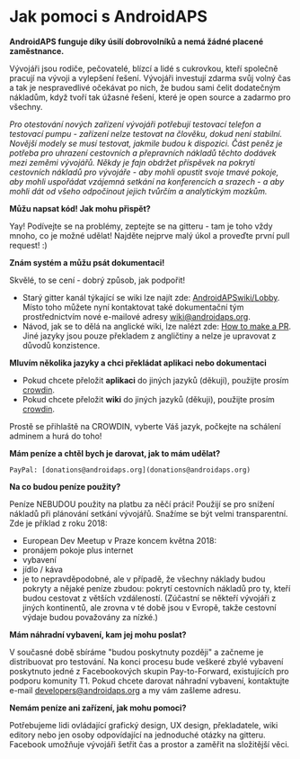 # Jak pomoci s AndroidAPS

**AndroidAPS funguje díky úsilí dobrovolníků a nemá žádné placené zaměstnance.**

Vývojáři jsou rodiče, pečovatelé, blízcí a lidé s cukrovkou, kteří společně pracují na vývoji a vylepšení řešení. Vývojáři investují zdarma svůj volný čas a tak je nespravedlivé očekávat po nich, že budou sami čelit dodatečným nákladům, když tvoří tak úžasné řešení, které je open source a zadarmo pro všechny.

*Pro otestování nových zařízení vývojáři potřebují testovací telefon a testovací pumpu - zařízení nelze testovat na člověku, dokud není stabilní. Novější modely se musí testovat, jakmile budou k dispozici. Část peněz je potřeba pro uhrazení cestovních a přepravních nákladů těchto dodávek mezi zeměmi vývojářů. Někdy je fajn obdržet příspěvek na pokrytí cestovních nákladů pro vývojáře - aby mohli opustit svoje tmavé pokoje, aby mohli uspořádat vzájemná setkání na konferencích a srazech - a aby mohli dát od všeho odpočinout jejich tvůrčím a analytickým mozkům.*

**Můžu napsat kód! Jak mohu přispět?**

Yay! Podívejte se na problémy, zeptejte se na gitteru - tam je toho vždy mnoho, co je možné udělat! Najděte nejprve malý úkol a proveďte první pull request! :)

**Znám systém a můžu psát dokumentaci!**

Skvělé, to se cení - dobrý způsob, jak podpořit!

* Starý gitter kanál týkající se wiki lze najít zde: [AndroidAPSwiki/Lobby](https://gitter.im/AndroidAPSwiki/Lobby). Místo toho můžete nyní kontaktovat také dokumentační tým prostřednictvím nové e-mailové adresy wiki@androidaps.org.
* Návod, jak se to dělá na anglické wiki, lze nalézt zde: [How to make a PR](../make-a-PR.md). Jiné jazyky jsou pouze překladem z angličtiny a nelze je upravovat z důvodů konzistence.

**Mluvím několika jazyky a chci překládat aplikaci nebo dokumentaci**

* Pokud chcete přeložit **aplikaci** do jiných jazyků (děkuji), použijte prosím [crowdin](https://translations.androidaps.org).
* Pokud chcete přeložit **wiki** do jiných jazyků (děkuji), použijte prosím [crowdin](https://wikitranslations.androidaps.org). 

Prostě se přihlaště na CROWDIN, vyberte Váš jazyk, počkejte na schálení adminem a hurá do toho!

**Mám peníze a chtěl bych je darovat, jak to mám udělat?**

    PayPal: [donations@androidaps.org](donations@androidaps.org)  
    

**Na co budou peníze použity?**

Peníze NEBUDOU použity na platbu za něčí práci! Použijí se pro snížení nákladů při plánování setkání vývojářů. Snažíme se být velmi transparentní. Zde je příklad z roku 2018:

* European Dev Meetup v Praze koncem května 2018:
* pronájem pokoje plus internet
* vybavení
* jídlo / káva
* je to nepravděpodobné, ale v případě, že všechny náklady budou pokryty a nějaké peníze zbudou: pokrytí cestovních nákladů pro ty, kteří budou cestovat z větších vzdáleností. (Zúčastní se někteří vývojáři z jiných kontinentů, ale zrovna v té době jsou v Evropě, takže cestovní výdaje budou považovány za nízké.)

**Mám náhradní vybavení, kam jej mohu poslat?**

V současné době sbíráme "budou poskytnuty později" a začneme je distribuovat pro testování. Na konci procesu bude veškeré zbylé vybavení poskytnuto jedné z Facebookových skupin Pay-to-Forward, existujících pro podporu komunity T1. Pokud chcete darovat náhradní vybavení, kontaktujte e-mail developers@androidaps.org a my vám zašleme adresu.

**Nemám peníze ani zařízení, jak mohu pomoci?**

Potřebujeme lidi ovládající grafický design, UX design, překladatele, wiki editory nebo jen osoby odpovídající na jednoduché otázky na gitteru. Facebook umožňuje vývojáři šetřit čas a prostor a zaměřit na složitější věci.